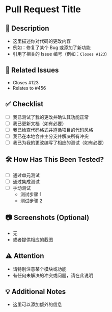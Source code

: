 # Pull Request Title

## 📝 Description

<!-- 请简要描述本次更改的内容。 -->
- 这里描述你对代码的更改内容
- 例如：修复了某个 Bug 或添加了新功能
- 引用了相关的 Issue 编号（例如：`Closes #123`）

## 🔗 Related Issues

<!-- 请列出所有相关的 Issue，并使用 "Closes #issue_number" 自动关闭相关 Issue。 -->
- Closes #123
- Relates to #456

## ✅ Checklist

<!-- 请确保所有项目都已完成，否则说明原因。 -->
- [ ] 我已测试了我的更改并确认其功能正常
- [ ] 我已更新文档（如有必要）
- [ ] 我已检查代码格式并遵循项目的代码风格
- [ ] 我已在本地合并主分支并解决所有冲突
- [ ] 我已为我的更改编写了相应的测试（如有必要）

## 🛠️ How Has This Been Tested?

<!-- 请描述你是如何测试本次更改的。 -->
- [ ] 通过单元测试
- [ ] 通过集成测试
- [ ] 手动测试
	- 测试步骤 1
	- 测试步骤 2

## 📷 Screenshots (Optional)

<!-- 如有必要，请提供截图以帮助理解更改。 -->
- 无
- 或者提供相应的截图

## ⚠️ Attention

<!-- 提醒评审人员注意的地方，或者当前请求的潜在问题。 -->
- 请特别注意某个模块或功能
- 有任何未解决的冲突或问题，请在此说明

## 💡 Additional Notes

<!-- 提供任何额外的背景信息或评论。 -->
- 这里可以添加额外的信息
